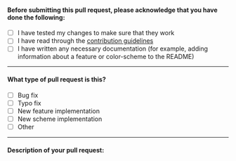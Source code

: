 #### Before submitting this pull request, please acknowledge that you have done the following:
- [ ] I have tested my changes to make sure that they work
- [ ] I have read through the [contribution guidelines](https://github.com/theme1256/PMA-Dark-Metro-Theme/blob/master/.github/CONTRIBUTING.md)
- [ ] I have written any necessary documentation (for example, adding information about a feature or color-scheme to the README)

---

#### What type of pull request is this?
- [ ] Bug fix
- [ ] Typo fix
- [ ] New feature implementation
- [ ] New scheme implementation
- [ ] Other

---

#### Description of your pull request:
